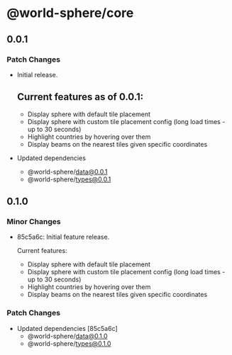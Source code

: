 # @world-sphere/core

## 0.0.1

### Patch Changes

-   Initial release.

    ## Current features as of 0.0.1:

    -   Display sphere with default tile placement
    -   Display sphere with custom tile placement config (long load times - up to 30 seconds)
    -   Highlight countries by hovering over them
    -   Display beams on the nearest tiles given specific coordinates

-   Updated dependencies
    -   @world-sphere/data@0.0.1
    -   @world-sphere/types@0.0.1

## 0.1.0

### Minor Changes

-   85c5a6c: Initial feature release.

    Current features:

    -   Display sphere with default tile placement
    -   Display sphere with custom tile placement config (long load times - up to 30 seconds)
    -   Highlight countries by hovering over them
    -   Display beams on the nearest tiles given specific coordinates

### Patch Changes

-   Updated dependencies [85c5a6c]
    -   @world-sphere/data@0.1.0
    -   @world-sphere/types@0.1.0
